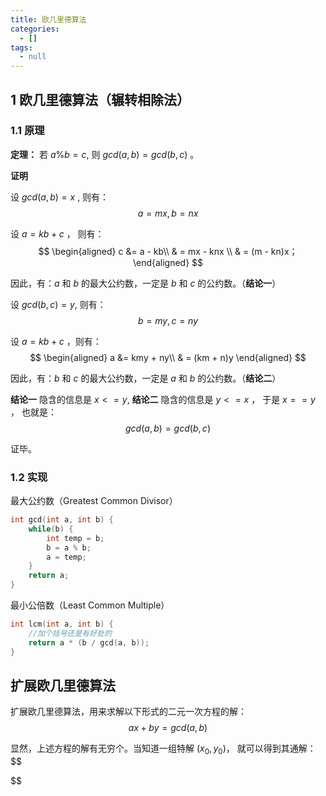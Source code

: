 ```yaml
---
title: 欧几里德算法
categories:
  - []
tags:
  - null
---
```


<!--more-->

## 1 欧几里德算法（辗转相除法）
### 1.1 原理
**定理：** 若 $a \% b = c$, 则 $gcd(a, b) = gcd(b, c)$ 。

**证明**

设 $gcd(a, b) = x$ , 则有：
$$a = mx, b = nx$$

设 $a = kb + c$ ， 则有：
$$
\begin{aligned}
c &= a - kb\\
& = 
mx - knx \\
& = (m - kn)x；
\end{aligned}
$$

因此，有：$a$ 和 $b$ 的最大公约数，一定是 $b$ 和 $c$ 的公约数。（**结论一**）

设 $gcd(b, c) = y$, 则有：
$$b = my, c = ny$$

设 $a = kb + c$ ，则有：
$$
\begin{aligned}
a &= kmy + ny\\
& = 
(km + n)y
\end{aligned}
$$

因此，有：$b$ 和 $c$ 的最大公约数，一定是 $a$ 和 $b$ 的公约数。（**结论二**）

**结论一** 隐含的信息是 $x <= y$, **结论二** 隐含的信息是 $y <= x$ ， 于是 $x == y$ ， 也就是：
$$
gcd(a, b) = gcd(b, c)
$$

证毕。

### 1.2 实现
最大公约数（Greatest Common Divisor）
```cpp
int gcd(int a, int b) {
    while(b) {
        int temp = b;
        b = a % b;
        a = temp;
    }
    return a;
}
```

最小公倍数（Least Common Multiple）
```cpp
int lcm(int a, int b) {
    //加个括号还是有好处的
    return a * (b / gcd(a, b));
}
```
## 扩展欧几里德算法

扩展欧几里德算法，用来求解以下形式的二元一次方程的解：
$$ax + by = gcd(a, b)$$

显然，上述方程的解有无穷个。当知道一组特解 $(x_0, y_0)$， 就可以得到其通解：
$$

$$